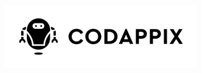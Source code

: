 <p align="center"><a href="https://www.codappix.com" target="_blank"><img src="https://github.com/codappix/.github/blob/main/images/banner.png?raw=true" width="600"></a></p>